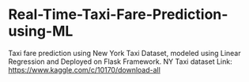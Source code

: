 # Real-Time-Taxi-Fare-Prediction-using-ML
Taxi fare prediction using New York Taxi Dataset, modeled using Linear Regression and Deployed on Flask Framework.
NY Taxi dataset Link: https://www.kaggle.com/c/10170/download-all

